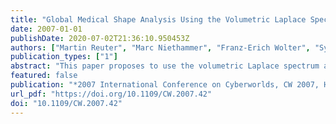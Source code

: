 ```yaml
---
title: "Global Medical Shape Analysis Using the Volumetric Laplace Spectrum"
date: 2007-01-01
publishDate: 2020-07-02T21:36:10.950453Z
authors: ["Martin Reuter", "Marc Niethammer", "Franz-Erich Wolter", "Sylvain Bouix", "Martha Elizabeth Shenton"]
publication_types: ["1"]
abstract: "This paper proposes to use the volumetric Laplace spectrum as a global shape descriptor for medical shape analysis. The approach allows for shape comparisons using minimal shape preprocessing. In particular, no registration, mapping, or remeshing is necessary. All computations can be performed directly on the voxel representations of the shapes. The discriminatory power of the method is tested on a population of female caudate shapes (brain structure) of normal control subjects and of subjects with schizotypal personality disorder. The behavior and properties of the volumetric Laplace spectrum are discussed extensively for both the Dirichlet and Neumann boundary condition showing advantages of the Neumann spectra. Both, the computations of spectra on 3D voxel data for shape matching as well as the use of the Neumann spectrum for shape analysis are completely new."
featured: false
publication: "*2007 International Conference on Cyberworlds, CW 2007, Hannover, Germany, October 24-26, 2007*"
url_pdf: "https://doi.org/10.1109/CW.2007.42"
doi: "10.1109/CW.2007.42"
---
```


